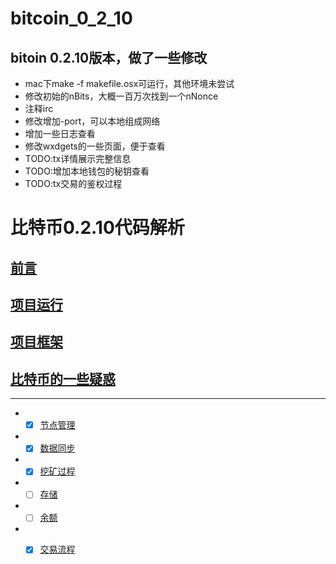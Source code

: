 # bitcoin_0_2_10

## bitoin 0.2.10版本，做了一些修改

* mac下make -f makefile.osx可运行，其他环境未尝试
* 修改初始的nBits，大概一百万次找到一个nNonce
* 注释irc
* 修改增加-port，可以本地组成网络
* 增加一些日志查看
* 修改wxdgets的一些页面，便于查看
* TODO:tx详情展示完整信息
* TODO:增加本地钱包的秘钥查看
* TODO:tx交易的鉴权过程


# 比特币0.2.10代码解析

## [前言](./docs/start.md)
## [项目运行](./docs/running.md)
## [项目框架](./docs/arc.md)
## [比特币的一些疑惑](./docs/questions.md)
***
* - [x]  [节点管理](./docs/nodes.md)
* - [x]  [数据同步](./docs/data_sync.md)
* - [x]  [挖矿过程](./docs/miner.md)
* - [ ]  [存储](./docs/db.md)
* - [ ]  [余额](./docs/balance.md)
* - [x]  [交易流程](./docs/transaction.md)

